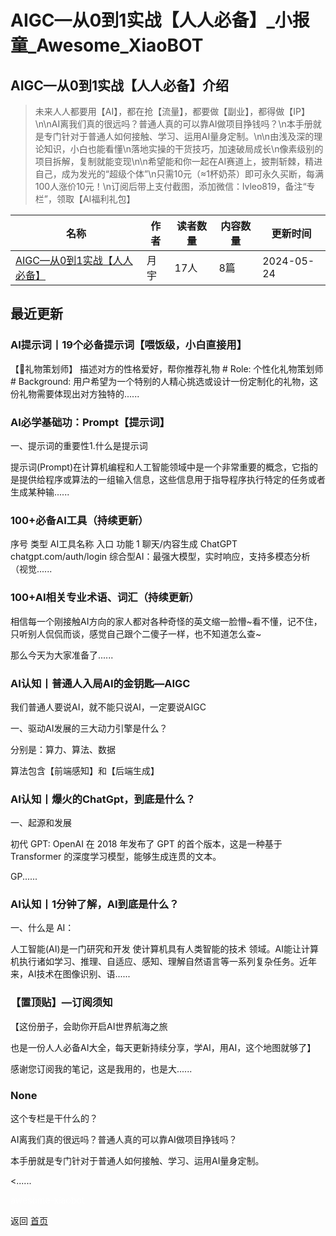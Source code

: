 # AIGC—从0到1实战【人人必备】_小报童_Awesome_XiaoBOT

## AIGC—从0到1实战【人人必备】介绍
> 未来人人都要用【AI】，都在抢【流量】，都要做【副业】，都得做【IP】\n\nAI离我们真的很远吗？普通人真的可以靠AI做项目挣钱吗？\n本手册就是专门针对于普通人如何接触、学习、运用AI量身定制。\n\n由浅及深的理论知识，小白也能看懂\n落地实操的干货技巧，加速破局成长\n像素级别的项目拆解，复制就能变现\n\n希望能和你一起在AI赛道上，披荆斩棘，精进自己，成为发光的“超级个体”\n只需10元（≈1杯奶茶）即可永久买断，每满100人涨价10元！\n订阅后带上支付截图，添加微信：lvleo819，备注“专栏”，领取【AI福利礼包】  
  


|名称|作者|读者数量|内容数量|更新时间|
|---|---|---|---|---|
|[AIGC—从0到1实战【人人必备】](https://xiaobot.net/p/AI2023?refer=9c3f1c95-a052-465a-9902-f6d75080262a)|月宇|17人|8篇|2024-05-24|

## 最近更新
### AI提示词丨19个必备提示词【喂饭级，小白直接用】

【🎁礼物策划师】 描述对方的性格爱好，帮你推荐礼物 # Role: 个性化礼物策划师 # Background:
用户希望为一个特别的人精心挑选或设计一份定制化的礼物，这份礼物需要体现出对方独特的......

### AI必学基础功：Prompt【提示词】

一、提示词的重要性1.什么是提示词

提示词(Prompt)在计算机编程和人工智能领域中是一个非常重要的概念，它指的是提供给程序或算法的一组输入信息，这些信息用于指导程序执行特定的任务或者生成某种输......

### 100+必备AI工具（持续更新）

序号 类型 AI工具名称 入口 功能 1 聊天/内容生成 ChatGPT chatgpt.com/auth/login
综合型AI：最强大模型，实时响应，支持多模态分析（视觉......

### 100+AI相关专业术语、词汇（持续更新）

相信每一个刚接触AI方向的家人都对各种奇怪的英文缩一脸懵~看不懂，记不住，只听别人侃侃而谈，感觉自己跟个二傻子一样，也不知道怎么查~

那么今天为大家准备了......

### AI认知丨普通人入局AI的金钥匙—AIGC

我们普通人要说AI，就不能只说AI，一定要说AIGC

一、驱动AI发展的三大动力引擎是什么？

分别是：算力、算法、数据

算法包含【前端感知】和【后端生成】

### AI认知丨爆火的ChatGpt，到底是什么？

一、起源和发展

初代 GPT: OpenAI 在 2018 年发布了 GPT 的首个版本，这是一种基于 Transformer 的深度学习模型，能够生成连贯的文本。

GP......

### AI认知丨1分钟了解，AI到底是什么？

一、什么是 AI：

人工智能(AI)是一门研究和开发 使计算机具有人类智能的技术
领域。AI能让计算机执行诸如学习、推理、自适应、感知、理解自然语言等一系列复杂任务。近年来，AI技术在图像识别、语......

### 【置顶贴】—订阅须知

【这份册子，会助你开启AI世界航海之旅

也是一份人人必备AI大全，每天更新持续分享，学AI，用AI，这个地图就够了】

感谢您订阅我的笔记，这是我用的，也是大......

### None

这个专栏是干什么的？

AI离我们真的很远吗？普通人真的可以靠AI做项目挣钱吗？

本手册就是专门针对于普通人如何接触、学习、运用AI量身定制。

<......


<a href="https://github.com/Reno9527/awesome-xiaobot" style="color: white; text-decoration: none;">awesome-xiaobot</a>

返回 [首页](../README.md)
